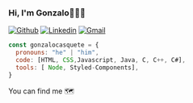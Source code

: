 ### Hi, I'm Gonzalo👋👨‍💻
[![Github](https://img.shields.io/badge/-Github-000?style=flat&logo=Github&logoColor=white)](https://github.com/gonzalocasquete)
[![Linkedin](https://img.shields.io/badge/-LinkedIn-blue?style=flat&logo=Linkedin&logoColor=white)](https://www.linkedin.com/in/gonzalo-casquete-rodr%C3%ADguez-7b116127b/)
[![Gmail](https://img.shields.io/badge/-Gmail-c14438?style=flat&logo=Gmail&logoColor=white)](mailto:gonzalocasqueterodriguez@gmail.com)

````js
const gonzalocasquete = {
  pronouns: "he" | "him",
  code: [HTML, CSS,Javascript, Java, C, C++, C#],
  tools: [ Node, Styled-Components],
}
````

You can find me 🗺️





<!--
**gonzalocasquete/gonzalocasquete** is a ✨ _special_ ✨ repository because its `README.md` (this file) appears on your GitHub profile.

Here are some ideas to get you started:

- 🔭 I’m currently working on ...
- 🌱 I’m currently learning ...
- 👯 I’m looking to collaborate on ...
- 🤔 I’m looking for help with ...
- 💬 Ask me about ...
- 📫 How to reach me: ...
- 😄 Pronouns: ...
- ⚡ Fun fact: ...
-->
